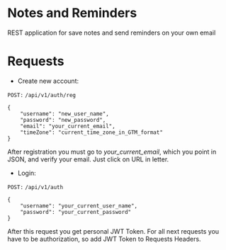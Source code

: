 # Notes and Reminders

REST application for save notes and send reminders on your own email

# Requests

* Create new account: 

`POST:` `/api/v1/auth/reg`

```
{
    "username": "new_user_name",
    "password": "new_password",
    "email": "your_current_email",
    "timeZone": "current_time_zone_in_GTM_format"
}
```    

After registration you must go to *your_current_email*, which you point in JSON, and verify your email. Just click on URL in letter.

* Login:

`POST:` `/api/v1/auth`

```
{
    "username": "your_current_user_name",
    "password": "your_current_password"
}
```

After this request you get personal JWT Token. For all next requests you have to be authorization, so add JWT Token to Requests Headers.
